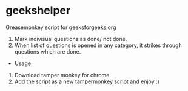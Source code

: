 # geekshelper

Greasemonkey script for geeksforgeeks.org

1. Mark indivisual questions as done/ not done.
2. When list of questions is opened in any category, it strikes through questions which are done.

* Usage
 1. Download tamper monkey for chrome.
 2. Add the script as a new tampermonkey script and enjoy :)
